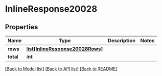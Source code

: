 # InlineResponse20028

## Properties
Name | Type | Description | Notes
------------ | ------------- | ------------- | -------------
**rows** | [**list[InlineResponse20028Rows]**](InlineResponse20028Rows.md) |  | 
**total** | **int** |  | 

[[Back to Model list]](../README.md#documentation-for-models) [[Back to API list]](../README.md#documentation-for-api-endpoints) [[Back to README]](../README.md)

